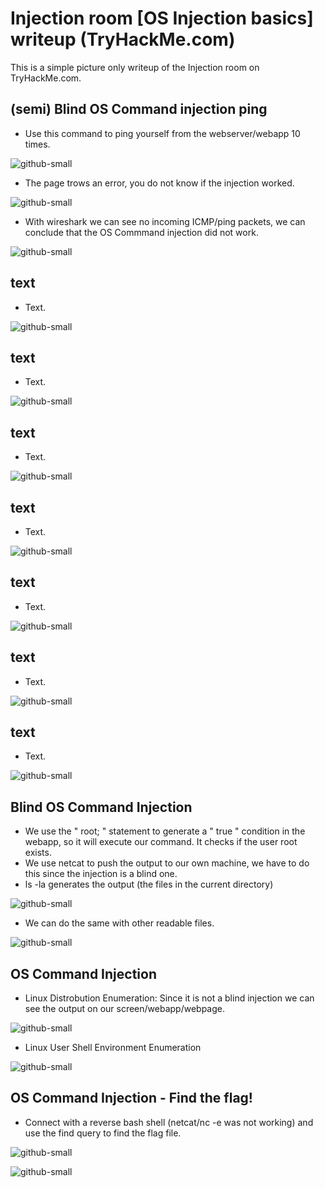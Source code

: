 # Injection room [OS Injection basics] writeup (TryHackMe.com)
This is a simple picture only writeup of the Injection room on TryHackMe.com.

## (semi) Blind OS Command injection ping
- Use this command to ping yourself from the webserver/webapp 10 times.

![github-small](https://github.com/Slowpoke079/Public-Writeups/blob/main/Injection-box_TryHackMe/Pictures/1.png)

- The page trows an error, you do not know if the injection worked. 

![github-small](https://github.com/Slowpoke079/Public-Writeups/blob/main/Injection-box_TryHackMe/Pictures/2.png)

- With wireshark we can see no incoming ICMP/ping packets, we can conclude that the OS Commmand injection did not work. 

![github-small](https://github.com/Slowpoke079/Public-Writeups/blob/main/Injection-box_TryHackMe/Pictures/3.png)

## text
- Text. 

![github-small](https://github.com/Slowpoke079/Public-Writeups/blob/main/Injection-box_TryHackMe/Pictures/4.png)

## text
- Text. 

![github-small](https://github.com/Slowpoke079/Public-Writeups/blob/main/Injection-box_TryHackMe/Pictures/5.png)

## text
- Text. 

![github-small](https://github.com/Slowpoke079/Public-Writeups/blob/main/Injection-box_TryHackMe/Pictures/6.png)

## text
- Text. 

![github-small](https://github.com/Slowpoke079/Public-Writeups/blob/main/Injection-box_TryHackMe/Pictures/7.png)

## text
- Text. 

![github-small](https://github.com/Slowpoke079/Public-Writeups/blob/main/Injection-box_TryHackMe/Pictures/8.png)

## text
- Text. 

![github-small](https://github.com/Slowpoke079/Public-Writeups/blob/main/Injection-box_TryHackMe/Pictures/9.png)

## text
- Text. 

![github-small](https://github.com/Slowpoke079/Public-Writeups/blob/main/Injection-box_TryHackMe/Pictures/1.png)

## Blind OS Command Injection
- We use the " root; " statement to generate a " true " condition in the webapp, so it will execute our command. It checks if the user root exists.
- We use netcat to push the output to our own machine, we have to do this since the injection is a blind one.
- ls -la generates the output (the files in the current directory)

![github-small](https://github.com/Slowpoke079/Public-Writeups/blob/main/Injection-box_TryHackMe/Pictures/11.png)

- We can do the same with other readable files. 

![github-small](https://github.com/Slowpoke079/Public-Writeups/blob/main/Injection-box_TryHackMe/Pictures/10.png)

## OS Command Injection
- Linux Distrobution Enumeration: Since it is not a blind injection we can see the output on our screen/webapp/webpage. 

![github-small](https://github.com/Slowpoke079/Public-Writeups/blob/main/Injection-box_TryHackMe/Pictures/13.png)

- Linux User Shell Environment Enumeration 

![github-small](https://github.com/Slowpoke079/Public-Writeups/blob/main/Injection-box_TryHackMe/Pictures/12.png)

## OS Command Injection - Find the flag!
- Connect with a reverse bash shell (netcat/nc -e was not working) and use the find query to find the flag file.

![github-small](https://github.com/Slowpoke079/Public-Writeups/blob/main/Injection-box_TryHackMe/Pictures/14.png)

![github-small](https://github.com/Slowpoke079/Public-Writeups/blob/main/Injection-box_TryHackMe/Pictures/15.png)
